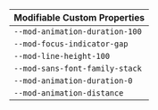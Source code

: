 | Modifiable Custom Properties   |
| ------------------------------ |
| `--mod-animation-duration-100` |
| `--mod-focus-indicator-gap`    |
| `--mod-line-height-100`        |
| `--mod-sans-font-family-stack` |
| `--mod-animation-duration-0` |
| `--mod-animation-distance` |
